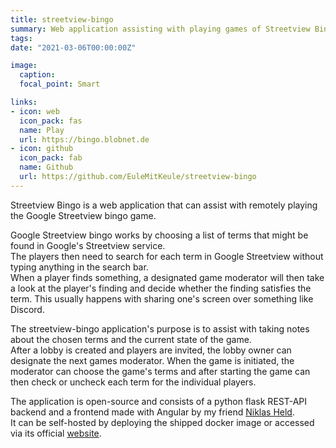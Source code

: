 ```yaml
---
title: streetview-bingo
summary: Web application assisting with playing games of Streetview Bingo.
tags:
date: "2021-03-06T00:00:00Z"

image:
  caption:
  focal_point: Smart

links:
- icon: web
  icon_pack: fas
  name: Play
  url: https://bingo.blobnet.de
- icon: github
  icon_pack: fab
  name: Github
  url: https://github.com/EuleMitKeule/streetview-bingo
---
```


Streetview Bingo is a web application that can assist with remotely playing the Google Streetview bingo game.<br>

Google Streetview bingo works by choosing a list of terms that might be found in Google's Streetview service.<br>
The players then need to search for each term in Google Streetview without typing anything in the search bar.<br>
When a player finds something, a designated game moderator will then take a look at the player's finding
and decide whether the finding satisfies the term.
This usually happens with sharing one's screen over something like Discord.

The streetview-bingo application's purpose is to assist with taking notes about the chosen terms and the current state of the game.<br>
After a lobby is created and players are invited, the lobby owner can designate the next games moderator. When the game is initiated,
the moderator can choose the game's terms and after starting the game can then check or uncheck each term for the individual players.

The application is open-source and consists of a python flask REST-API backend and a frontend made with Angular by my friend [Niklas Held](https://github.com/niklasheld).<br>
It can be self-hosted by deploying the shipped docker image or accessed via its official [website](https://bingo.blobnet.de/).

